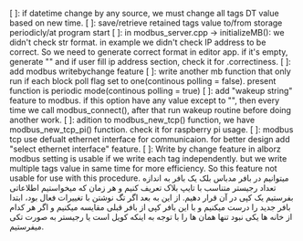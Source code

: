 [ ]: if datetime change by any source, we must change all tags DT value based on new time.
[ ]: save/retrieve retained tags value to/from storage periodicly/at program start
[ ]: in modbus_server.cpp -> initializeMB(): we didn't check str format. in example we didn't check IP address to be correct. So we need to generate correct format in editor app. if it's empty, generate "" and if user fill ip address section, check it for .correctiness.
[ ]: add modbus writebychange feature
[ ]: write another mb function that only run if each block poll flag set to one(continous polling = false). present function is periodic mode(continous polling = true)
[ ]: add "wakeup string" feature to modbus. if this option have any value except to "", then every time we call modbus_connect(), after that run wakeup routine before doing another work.
[ ]: adition to modbus_new_tcp() function, we have modbus_new_tcp_pi() function. check it for raspberry pi usage.
[ ]: modbus tcp use defualt ethernet interface for communicaion. for better design add "select ethernet interface" feature.
[ ]: Write by change feature in alborz modbus setting is usable if we write each tag independently. but we write multiple tags value in same time for more efficiency. So this feature not usable for use with this procedure.
میتوانیم در بافر مدباس بلک یک بافر به اندازه تعداد رجیستر متناسب با تایپ بلاک تعریف کنیم و هر زمان که میخواستیم اطلاعاتی بفرستیم یک کپی در آن قرار دهیم. از این به بعد اگر تگ نوشتن با تغییرات فعال بود، ابتدا بافر جدید را درست میکنیم و با این بافر کپی از بافر قبلی مقایسه میکنیم و اگر هر کدام از خانه ها یکی نبود تنها همان ها را با توجه به اینکه کویل است یا رجیستر به صورت تکی میفرستیم.